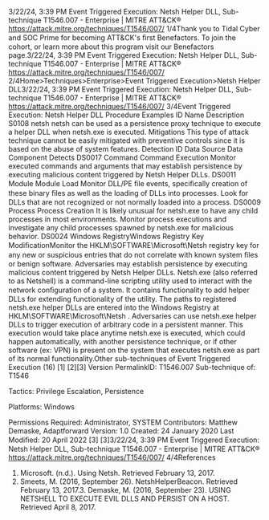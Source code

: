 3/22/24, 3:39 PM Event Triggered Execution: Netsh Helper DLL, Sub-technique T1546.007 - Enterprise | MITRE ATT&CK®
https://attack.mitre.org/techniques/T1546/007/ 1/4Thank you to Tidal Cyber and SOC Prime for becoming ATT&CK's ﬁrst Benefactors. To join the cohort, or learn more about this program visit our
Benefactors page.3/22/24, 3:39 PM Event Triggered Execution: Netsh Helper DLL, Sub-technique T1546.007 - Enterprise | MITRE ATT&CK®
https://attack.mitre.org/techniques/T1546/007/ 2/4Home>Techniques>Enterprise>Event Triggered Execution>Netsh Helper DLL3/22/24, 3:39 PM Event Triggered Execution: Netsh Helper DLL, Sub-technique T1546.007 - Enterprise | MITRE ATT&CK®
https://attack.mitre.org/techniques/T1546/007/ 3/4Event Triggered Execution: Netsh Helper DLL
Procedure Examples
ID Name Description
S0108 netsh netsh can be used as a persistence proxy technique to execute a helper DLL when netsh.exe is executed.
Mitigations
This type of attack technique cannot be easily mitigated with preventive controls since it is based on the abuse of system features.
Detection
ID Data Source Data Component Detects
DS0017 Command Command Execution Monitor executed commands and arguments that may establish persistence by
executing malicious content triggered by Netsh Helper DLLs.
DS0011 Module Module Load Monitor DLL/PE ﬁle events, speciﬁcally creation of these binary ﬁles as well as
the loading of DLLs into processes. Look for DLLs that are not recognized or
not normally loaded into a process.
DS0009 Process Process Creation It is likely unusual for netsh.exe to have any child processes in most
environments. Monitor process executions and investigate any child processes
spawned by netsh.exe for malicious behavior.
DS0024 Windows RegistryWindows Registry Key
ModiﬁcationMonitor the HKLM\SOFTWARE\Microsoft\Netsh registry key for any new or
suspicious entries that do not correlate with known system ﬁles or benign
software. Adversaries may establish persistence by executing malicious content triggered by Netsh Helper DLLs. Netsh.exe (also referred to as
Netshell) is a command-line scripting utility used to interact with the network conﬁguration of a system. It contains functionality to add
helper DLLs for extending functionality of the utility. The paths to registered netsh.exe helper DLLs are entered into the Windows Registry
at HKLM\SOFTWARE\Microsoft\Netsh .
Adversaries can use netsh.exe helper DLLs to trigger execution of arbitrary code in a persistent manner. This execution would take place
anytime netsh.exe is executed, which could happen automatically, with another persistence technique, or if other software (ex: VPN) is
present on the system that executes netsh.exe as part of its normal functionality.Other sub-techniques of Event Triggered Execution (16)
[1]
[2][3]
Version PermalinkID: T1546.007
Sub-technique of:  T1546

Tactics: Privilege Escalation, Persistence

Platforms: Windows

Permissions Required: Administrator, SYSTEM
Contributors: Matthew Demaske, Adaptforward
Version: 1.0
Created: 24 January 2020
Last Modiﬁed: 20 April 2022
[3]
[3]3/22/24, 3:39 PM Event Triggered Execution: Netsh Helper DLL, Sub-technique T1546.007 - Enterprise | MITRE ATT&CK®
https://attack.mitre.org/techniques/T1546/007/ 4/4References
1. Microsoft. (n.d.). Using Netsh. Retrieved February 13, 2017.
2. Smeets, M. (2016, September 26). NetshHelperBeacon.
Retrieved February 13, 2017.3. Demaske, M. (2016, September 23). USING NETSHELL TO
EXECUTE EVIL DLLS AND PERSIST ON A HOST. Retrieved
April 8, 2017.